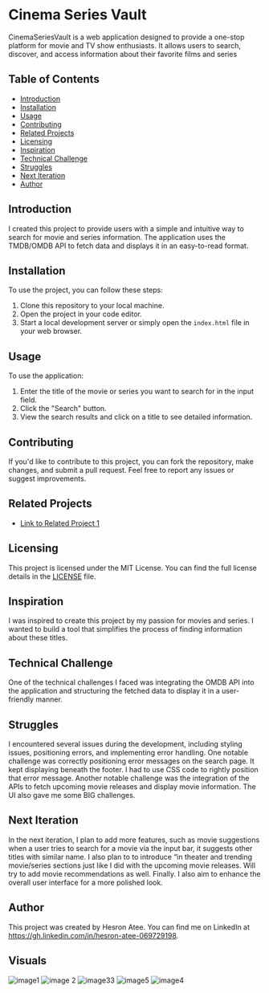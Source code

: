 # Cinema Series Vault

CinemaSeriesVault is a web application designed to provide a one-stop platform for movie and TV show enthusiasts. It allows users to search, discover, and access information about their favorite films and series

## Table of Contents

- [Introduction](#introduction)
- [Installation](#installation)
- [Usage](#usage)
- [Contributing](#contributing)
- [Related Projects](#related-projects)
- [Licensing](#licensing)
- [Inspiration](#inspiration)
- [Technical Challenge](#technical-challenge)
- [Struggles](#struggles)
- [Next Iteration](#next-iteration)
- [Author](#author)

## Introduction

I created this project to provide users with a simple and intuitive way to search for movie and series information. The application uses the TMDB/OMDB API to fetch data and displays it in an easy-to-read format.

## Installation

To use the project, you can follow these steps:

1. Clone this repository to your local machine.
2. Open the project in your code editor.
3. Start a local development server or simply open the `index.html` file in your web browser.

## Usage

To use the application:

1. Enter the title of the movie or series you want to search for in the input field.
2. Click the "Search" button.
3. View the search results and click on a title to see detailed information.

## Contributing

If you'd like to contribute to this project, you can fork the repository, make changes, and submit a pull request. Feel free to report any issues or suggest improvements.

## Related Projects

- [Link to Related Project 1](URL)

## Licensing

This project is licensed under the MIT License. You can find the full license details in the [LICENSE](LICENSE) file.

## Inspiration

I was inspired to create this project by my passion for movies and series. I wanted to build a tool that simplifies the process of finding information about these titles.

## Technical Challenge

One of the technical challenges I faced was integrating the OMDB API into the application and structuring the fetched data to display it in a user-friendly manner.

## Struggles

I encountered several issues during the development, including styling issues, positioning errors, and implementing error handling. One notable challenge was correctly positioning error messages on the search page. It kept displaying beneath the footer. I had to use CSS code to rightly position that error message. Another notable challenge was the integration of the APIs to fetch upcoming movie releases and display movie information. The UI also gave me some BIG challenges.

## Next Iteration

In the next iteration, I plan to add more features, such as movie suggestions when a user tries to search for a movie via the input bar, it suggests other titles with similar name. I also plan to to introduce “in theater and trending movie/series sections just like I did with the upcoming movie releases. Will try to add movie recommendations as well. Finally. I also aim to enhance the overall user interface for a more polished look.

## Author

This project was created by Hesron Atee. You can find me on LinkedIn at https://gh.linkedin.com/in/hesron-atee-069729198.

## Visuals
![image1](https://github.com/hesrondrake89/Cinema-Series-Vault/assets/113859517/29bf29d3-43bc-434a-a443-afc5b00ed655)
![image 2](https://github.com/hesrondrake89/Cinema-Series-Vault/assets/113859517/75e83cdd-f5b6-44bd-abf0-d705c03b5423)
![image33](https://github.com/hesrondrake89/Cinema-Series-Vault/assets/113859517/b1ddd8f6-6934-4794-acc2-820e1d2ad98b)
![image5](https://github.com/hesrondrake89/Cinema-Series-Vault/assets/113859517/7999902d-fae8-4e9e-8ecf-3d213e1b88ba)
![image4](https://github.com/hesrondrake89/Cinema-Series-Vault/assets/113859517/a9e2f5f1-a395-422e-902b-cf7c680263ea)





